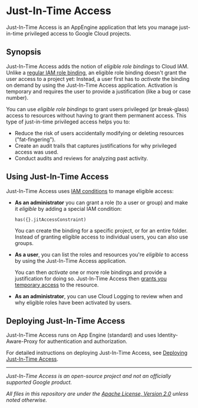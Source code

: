 # Just-In-Time Access

Just-In-Time Access is an AppEngine application that lets you manage just-in-time privileged access to Google Cloud projects.

## Synopsis

Just-In-Time Access adds the notion of _eligible role bindings_ to Cloud IAM. Unlike a [regular
IAM role binding](https://cloud.google.com/iam/docs/overview#cloud-iam-policy), 
an eligible role binding doesn't grant the user access to a project yet:
Instead, a user first has to _activate_ the binding on demand by using the Just-In-Time Access application.
Activation is temporary and requires the user to provide a justification (like a bug or case number).

You can use _eligible role bindings_ to grant users privileged (pr break-glass) access to resources
without having to grant them permanent access. This type of just-in-time privileged access helps you to:

* Reduce the risk of users accidentally modifying or deleting resources ("fat-fingering").
* Create an audit trails that captures justifications for why privileged access was used.
* Conduct audits and reviews for analyzing past activity.


## Using Just-In-Time Access

Just-In-Time Access uses [IAM conditions](https://cloud.google.com/iam/docs/conditions-overview) to manage eligible access:

* **As an administrator** you can grant a role (to a user or group) and make it _eligible_ by 
  adding a special IAM condition:

  ```
  has({}.jitAccessConstraint)
  ```

  You can create the binding for a specific project, or for an entire folder. Instead of granting eligible
  access to individual users, you can also use groups.

* **As a user**, you can list the roles and resources you're _eligible_ to access by using the Just-In-Time Access
  application. 

  You can then _activate_ one or more role bindings and provide a justification for doing so. Just-In-Time Access
  then [grants you temporary access](https://cloud.google.com/iam/docs/configuring-temporary-access)
  to the resource.

* **As an administrator**, you can use Cloud Logging to review when and why eligible roles have been activated by users.  

## Deploying Just-In-Time Access

Just-In-Time Access runs on App Engine (standard) and uses Identity-Aware-Proxy for authentication and authorization.

For detailed instructions on deploying Just-In-Time Access, see [Deploying Just-In-Time Access](https://github.com/GoogleCloudPlatform/iam-privilege-manager/blob/master/Deployment.md).

--- 

_Just-In-Time Access is an open-source project and not an officially supported Google product._

_All files in this repository are under the
[Apache License, Version 2.0](LICENSE.txt) unless noted otherwise._
